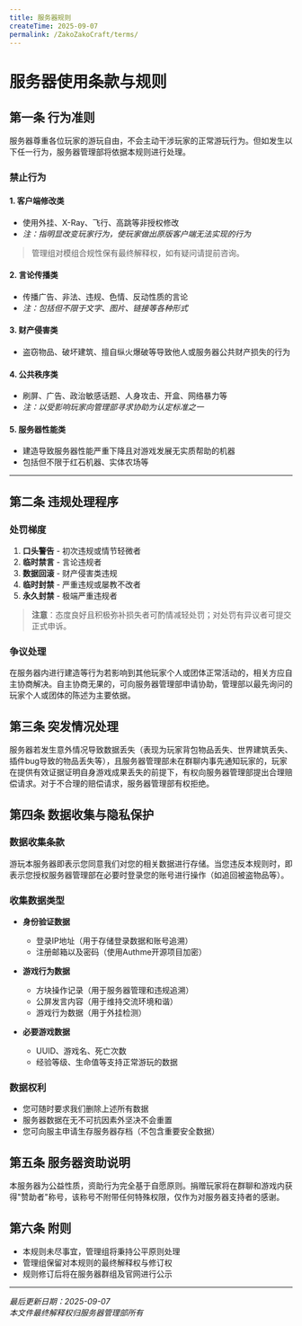 ```yaml
---
title: 服务器规则
createTime: 2025-09-07
permalink: /ZakoZakoCraft/terms/
---
```


# 服务器使用条款与规则

## 第一条 行为准则

服务器尊重各位玩家的游玩自由，不会主动干涉玩家的正常游玩行为。但如发生以下任一行为，服务器管理部将依据本规则进行处理。

### 禁止行为

#### 1. 客户端修改类
- 使用外挂、X-Ray、飞行、高跳等非授权修改  
- *注：指明显改变玩家行为，使玩家做出原版客户端无法实现的行为*
> 管理组对模组合规性保有最终解释权，如有疑问请提前咨询。

#### 2. 言论传播类
- 传播广告、非法、违规、色情、反动性质的言论
- *注：包括但不限于文字、图片、链接等各种形式*

#### 3. 财产侵害类
- 盗窃物品、破坏建筑、擅自纵火爆破等导致他人或服务器公共财产损失的行为

#### 4. 公共秩序类
- 刷屏、广告、政治敏感话题、人身攻击、开盒、网络暴力等
- *注：以受影响玩家向管理部寻求协助为认定标准之一*

#### 5. 服务器性能类
- 建造导致服务器性能严重下降且对游戏发展无实质帮助的机器
- 包括但不限于红石机器、实体农场等

---

## 第二条 违规处理程序

### 处罚梯度
1. **口头警告** - 初次违规或情节轻微者  
2. **临时禁言** - 言论违规者  
3. **数据回滚** - 财产侵害类违规  
4. **临时封禁** - 严重违规或屡教不改者  
5. **永久封禁** - 极端严重违规者  

> **注意**：态度良好且积极弥补损失者可酌情减轻处罚；对处罚有异议者可提交正式申诉。

### 争议处理
在服务器内进行建造等行为若影响到其他玩家个人或团体正常活动的，相关方应自主协商解决。自主协商无果的，可向服务器管理部申请协助，管理部以最先询问的玩家个人或团体的陈述为主要依据。

## 第三条 突发情况处理

服务器若发生意外情况导致数据丢失（表现为玩家背包物品丢失、世界建筑丢失、插件bug导致的物品丢失等），且服务器管理部未在群聊内事先通知玩家的，玩家在提供有效证据证明自身游戏成果丢失的前提下，有权向服务器管理部提出合理赔偿请求。对于不合理的赔偿请求，服务器管理部有权拒绝。


## 第四条 数据收集与隐私保护

### 数据收集条款
游玩本服务器即表示您同意我们对您的相关数据进行存储。当您违反本规则时，即表示您授权服务器管理部在必要时登录您的账号进行操作（如追回被盗物品等）。

### 收集数据类型
- **身份验证数据**
  - 登录IP地址（用于存储登录数据和账号追溯）
  - 注册邮箱以及密码（使用Authme开源项目加密）

- **游戏行为数据**
  - 方块操作记录（用于服务器管理和违规追溯）
  - 公屏发言内容（用于维持交流环境和谐）
  - 游戏行为数据（用于外挂检测）

- **必要游戏数据**
  - UUID、游戏名、死亡次数
  - 经验等级、生命值等支持正常游玩的数据

### 数据权利
- 您可随时要求我们删除上述所有数据
- 服务器数据在无不可抗因素外坚决不会重置
- 您可向服主申请生存服务器存档（不包含重要安全数据）

## 第五条 服务器资助说明

本服务器为公益性质，资助行为完全基于自愿原则。捐赠玩家将在群聊和游戏内获得"赞助者"称号，该称号不附带任何特殊权限，仅作为对服务器支持者的感谢。


## 第六条 附则

- 本规则未尽事宜，管理组将秉持公平原则处理
- 管理组保留对本规则的最终解释权与修订权
- 规则修订后将在服务器群组及官网进行公示

---

*最后更新日期：2025-09-07*  
*本文件最终解释权归服务器管理部所有*